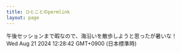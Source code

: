 ```yaml
---
title: ひとことのpermlink
layout: page
---
```

<div class="box" dt="1724210922618">
  午後セッションまで暇なので、海沿いを散歩しようと思ったが暑いな！
  <div class="content is-small">Wed Aug 21 2024 12:28:42 GMT+0900 (日本標準時)</div>
</div>